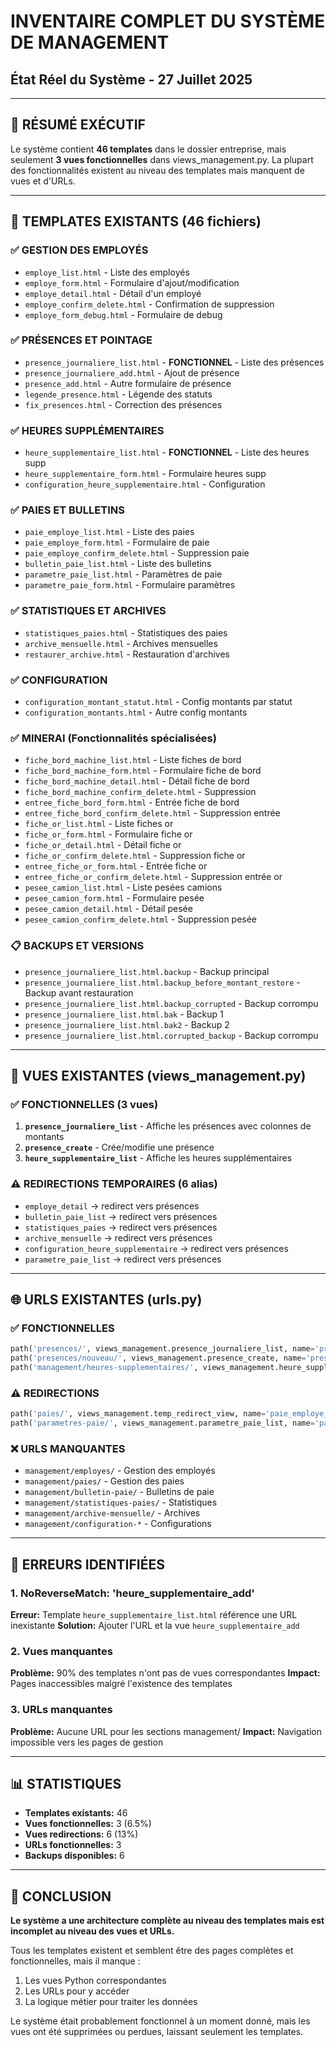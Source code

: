 # INVENTAIRE COMPLET DU SYSTÈME DE MANAGEMENT
## État Réel du Système - 27 Juillet 2025

---

## 🎯 RÉSUMÉ EXÉCUTIF

Le système contient **46 templates** dans le dossier entreprise, mais seulement **3 vues fonctionnelles** dans views_management.py. La plupart des fonctionnalités existent au niveau des templates mais manquent de vues et d'URLs.

---

## 📁 TEMPLATES EXISTANTS (46 fichiers)

### ✅ GESTION DES EMPLOYÉS
- `employe_list.html` - Liste des employés
- `employe_form.html` - Formulaire d'ajout/modification
- `employe_detail.html` - Détail d'un employé
- `employe_confirm_delete.html` - Confirmation de suppression
- `employe_form_debug.html` - Formulaire de debug

### ✅ PRÉSENCES ET POINTAGE
- `presence_journaliere_list.html` - **FONCTIONNEL** - Liste des présences
- `presence_journaliere_add.html` - Ajout de présence
- `presence_add.html` - Autre formulaire de présence
- `legende_presence.html` - Légende des statuts
- `fix_presences.html` - Correction des présences

### ✅ HEURES SUPPLÉMENTAIRES
- `heure_supplementaire_list.html` - **FONCTIONNEL** - Liste des heures supp
- `heure_supplementaire_form.html` - Formulaire heures supp
- `configuration_heure_supplementaire.html` - Configuration

### ✅ PAIES ET BULLETINS
- `paie_employe_list.html` - Liste des paies
- `paie_employe_form.html` - Formulaire de paie
- `paie_employe_confirm_delete.html` - Suppression paie
- `bulletin_paie_list.html` - Liste des bulletins
- `parametre_paie_list.html` - Paramètres de paie
- `parametre_paie_form.html` - Formulaire paramètres

### ✅ STATISTIQUES ET ARCHIVES
- `statistiques_paies.html` - Statistiques des paies
- `archive_mensuelle.html` - Archives mensuelles
- `restaurer_archive.html` - Restauration d'archives

### ✅ CONFIGURATION
- `configuration_montant_statut.html` - Config montants par statut
- `configuration_montants.html` - Autre config montants

### ✅ MINERAI (Fonctionnalités spécialisées)
- `fiche_bord_machine_list.html` - Liste fiches de bord
- `fiche_bord_machine_form.html` - Formulaire fiche de bord
- `fiche_bord_machine_detail.html` - Détail fiche de bord
- `fiche_bord_machine_confirm_delete.html` - Suppression
- `entree_fiche_bord_form.html` - Entrée fiche de bord
- `entree_fiche_bord_confirm_delete.html` - Suppression entrée
- `fiche_or_list.html` - Liste fiches or
- `fiche_or_form.html` - Formulaire fiche or
- `fiche_or_detail.html` - Détail fiche or
- `fiche_or_confirm_delete.html` - Suppression fiche or
- `entree_fiche_or_form.html` - Entrée fiche or
- `entree_fiche_or_confirm_delete.html` - Suppression entrée or
- `pesee_camion_list.html` - Liste pesées camions
- `pesee_camion_form.html` - Formulaire pesée
- `pesee_camion_detail.html` - Détail pesée
- `pesee_camion_confirm_delete.html` - Suppression pesée

### 📋 BACKUPS ET VERSIONS
- `presence_journaliere_list.html.backup` - Backup principal
- `presence_journaliere_list.html.backup_before_montant_restore` - Backup avant restauration
- `presence_journaliere_list.html.backup_corrupted` - Backup corrompu
- `presence_journaliere_list.html.bak` - Backup 1
- `presence_journaliere_list.html.bak2` - Backup 2
- `presence_journaliere_list.html.corrupted_backup` - Backup corrompu

---

## 🔧 VUES EXISTANTES (views_management.py)

### ✅ FONCTIONNELLES (3 vues)
1. **`presence_journaliere_list`** - Affiche les présences avec colonnes de montants
2. **`presence_create`** - Crée/modifie une présence
3. **`heure_supplementaire_list`** - Affiche les heures supplémentaires

### ⚠️ REDIRECTIONS TEMPORAIRES (6 alias)
- `employe_detail` → redirect vers présences
- `bulletin_paie_list` → redirect vers présences
- `statistiques_paies` → redirect vers présences
- `archive_mensuelle` → redirect vers présences
- `configuration_heure_supplementaire` → redirect vers présences
- `parametre_paie_list` → redirect vers présences

---

## 🌐 URLS EXISTANTES (urls.py)

### ✅ FONCTIONNELLES
```python
path('presences/', views_management.presence_journaliere_list, name='presence_journaliere_list'),
path('presences/nouveau/', views_management.presence_create, name='presence_create'),
path('management/heures-supplementaires/', views_management.heure_supplementaire_list, name='heure_supplementaire_list'),
```

### ⚠️ REDIRECTIONS
```python
path('paies/', views_management.temp_redirect_view, name='paie_employe_list'),
path('parametres-paie/', views_management.parametre_paie_list, name='parametre_paie_list'),
```

### ❌ URLS MANQUANTES
- `management/employes/` - Gestion des employés
- `management/paies/` - Gestion des paies
- `management/bulletin-paie/` - Bulletins de paie
- `management/statistiques-paies/` - Statistiques
- `management/archive-mensuelle/` - Archives
- `management/configuration-*` - Configurations

---

## 🚨 ERREURS IDENTIFIÉES

### 1. NoReverseMatch: 'heure_supplementaire_add'
**Erreur:** Template `heure_supplementaire_list.html` référence une URL inexistante
**Solution:** Ajouter l'URL et la vue `heure_supplementaire_add`

### 2. Vues manquantes
**Problème:** 90% des templates n'ont pas de vues correspondantes
**Impact:** Pages inaccessibles malgré l'existence des templates

### 3. URLs manquantes
**Problème:** Aucune URL pour les sections management/
**Impact:** Navigation impossible vers les pages de gestion

---

## 📊 STATISTIQUES

- **Templates existants:** 46
- **Vues fonctionnelles:** 3 (6.5%)
- **Vues redirections:** 6 (13%)
- **URLs fonctionnelles:** 3
- **Backups disponibles:** 6

---

## 🎯 CONCLUSION

**Le système a une architecture complète au niveau des templates mais est incomplet au niveau des vues et URLs.**

Tous les templates existent et semblent être des pages complètes et fonctionnelles, mais il manque :
1. Les vues Python correspondantes
2. Les URLs pour y accéder
3. La logique métier pour traiter les données

Le système était probablement fonctionnel à un moment donné, mais les vues ont été supprimées ou perdues, laissant seulement les templates.
